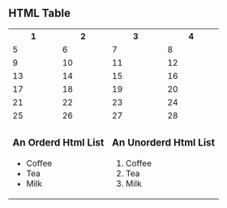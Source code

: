 <!DOCTYPE html>
<html>
<head>
</head>
<body>

<h2>HTML Table</h2>

<table>
  <tr>
    <th>1</th>
    <th>2</th>
    <th>3</th>
    <th>4</th>
  </tr>

  <tr>
    <td>5</td>
    <td>6</td>
    <td>7</td>
    <td>8</td>
  </tr>

  <tr>
    <td>9</td>
    <td>10</td>
    <td>11</td>
    <td>12</td>
  </tr>

  <tr>
    <td>13</td>
    <td>14</td>
    <td>15</td>
    <td>16</td>
  </tr>

  <tr>
    <td>17</td>
    <td>18</td>
    <td>19</td>
    <td>20</td>
  </tr>

  <tr>
    <td>21</td>
    <td>22</td>
    <td>23</td>
    <td>24</td>
  </tr>

  <tr>
    <td>25</td>
    <td>26</td>
    <td>27</td>
    <td>28</td>
  </tr>

  <!-- هنا أضفت القوائم داخل خلايا الجدول -->
  <tr>
    <td colspan="2">
      <h3>An Orderd Html List</h3>
      <ul>
        <li>Coffee</li>
        <li>Tea</li>
        <li>Milk</li>
      </ul>
    </td>
    <td colspan="2">
      <h3>An Unorderd Html List</h3>
      <ol>
        <li>Coffee</li>
        <li>Tea</li>
        <li>Milk</li>
      </ol>
    </td>
  </tr>
</table>

</body>
</html>